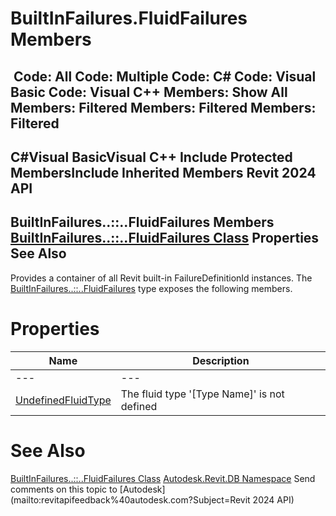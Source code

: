 # BuiltInFailures.FluidFailures Members

﻿
 Code: All Code: Multiple Code: C# Code: Visual Basic Code: Visual C++  Members: Show All Members: Filtered Members: Filtered Members: Filtered   
---  
C#Visual BasicVisual C++
Include Protected MembersInclude Inherited Members
Revit 2024 API  
---  
BuiltInFailures..::..FluidFailures Members  
[BuiltInFailures..::..FluidFailures Class](6347979b-5b5f-226b-3410-5f88b5fd7034.md "BuiltInFailures.FluidFailures Class") Properties See Also  
---  
Provides a container of all Revit built-in FailureDefinitionId instances.
The [BuiltInFailures..::..FluidFailures](6347979b-5b5f-226b-3410-5f88b5fd7034.md "BuiltInFailures.FluidFailures Class") type exposes the following members.
# Properties
| Name | Description |
| --- | --- |
| --- | --- | --- |
| [UndefinedFluidType](028e0af6-93b4-37de-2b1d-1202dc6d9c65.md "UndefinedFluidType Property") | The fluid type '[Type Name]' is not defined |

# See Also
[BuiltInFailures..::..FluidFailures Class](6347979b-5b5f-226b-3410-5f88b5fd7034.md "BuiltInFailures.FluidFailures Class")
[Autodesk.Revit.DB Namespace](87546ba7-461b-c646-cbb1-2cb8f5bff8b2.md "Autodesk.Revit.DB Namespace")
Send comments on this topic to [Autodesk](mailto:revitapifeedback%40autodesk.com?Subject=Revit 2024 API)